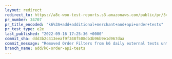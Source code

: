 ```yaml
---
layout: redirect
redirect_to: https://a8c-woo-test-reports.s3.amazonaws.com/public/pr/34707/e2e/index.html
pr_number: 34707
pr_title_encoded: "k6%3A+add+additional+merchant+and+api+order+tests"
pr_test_type: e2e
last_published: "2022-09-16 17:25:36 +0000"
commit_sha: ddd3b2c413eeaf9f348f508db3b96b9e1d967daa
commit_message: "Removed Order Filters from k6 daily external tests until the workflow…"
branch_name: add/k6-order-api-tests
---
```

